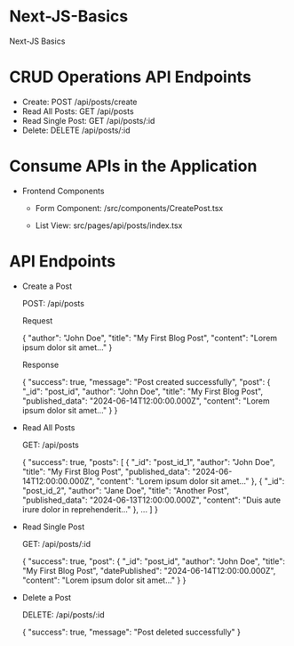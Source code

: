 # Next-JS-Basics
Next-JS Basics

# CRUD Operations API Endpoints

- Create: POST /api/posts/create
- Read All Posts: GET /api/posts
- Read Single Post: GET /api/posts/:id
- Delete: DELETE /api/posts/:id


# Consume APIs in the Application

- Frontend Components

    - Form Component: /src/components/CreatePost.tsx

    - List View: src/pages/api/posts/index.tsx

# API Endpoints

- Create a Post

    POST: /api/posts

    Request
    
    {
        "author": "John Doe",
        "title": "My First Blog Post",
        "content": "Lorem ipsum dolor sit amet..."
    }
    
    Response

    {
        "success": true,
        "message": "Post created successfully",
        "post": {
            "_id": "post_id",
            "author": "John Doe",
            "title": "My First Blog Post",
            "published_data": "2024-06-14T12:00:00.000Z",
            "content": "Lorem ipsum dolor sit amet..."
        }
    }

- Read All Posts

    GET: /api/posts
    
    {
        "success": true,
        "posts": [
            {
            "_id": "post_id_1",
            "author": "John Doe",
            "title": "My First Blog Post",
            "published_data": "2024-06-14T12:00:00.000Z",
            "content": "Lorem ipsum dolor sit amet..."
            },
            {
            "_id": "post_id_2",
            "author": "Jane Doe",
            "title": "Another Post",
            "published_data": "2024-06-13T12:00:00.000Z",
            "content": "Duis aute irure dolor in reprehenderit..."
            },
            ...
        ]
    }

- Read Single Post

    GET: /api/posts/:id

    {
        "success": true,
        "post": {
            "_id": "post_id",
            "author": "John Doe",
            "title": "My First Blog Post",
            "datePublished": "2024-06-14T12:00:00.000Z",
            "content": "Lorem ipsum dolor sit amet..."
        }
    }

- Delete a Post

    DELETE: /api/posts/:id
        
    {
        "success": true,
        "message": "Post deleted successfully"
    }
